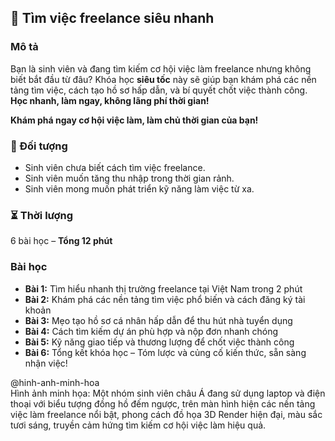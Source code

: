 ## 📌 Tìm việc freelance siêu nhanh  

### Mô tả  
Bạn là sinh viên và đang tìm kiếm cơ hội việc làm freelance nhưng không biết bắt đầu từ đâu? Khóa học **siêu tốc** này sẽ giúp bạn khám phá các nền tảng tìm việc, cách tạo hồ sơ hấp dẫn, và bí quyết chốt việc thành công. **Học nhanh, làm ngay, không lãng phí thời gian!**

**Khám phá ngay cơ hội việc làm, làm chủ thời gian của bạn!**

### 🎯 Đối tượng  
- Sinh viên chưa biết cách tìm việc freelance.  
- Sinh viên muốn tăng thu nhập trong thời gian rảnh.  
- Sinh viên mong muốn phát triển kỹ năng làm việc từ xa.  

### ⏳ Thời lượng  
6 bài học – **Tổng 12 phút**  

### Bài học  
- **Bài 1:** Tìm hiểu nhanh thị trường freelance tại Việt Nam trong 2 phút  
- **Bài 2:** Khám phá các nền tảng tìm việc phổ biến và cách đăng ký tài khoản  
- **Bài 3:** Mẹo tạo hồ sơ cá nhân hấp dẫn để thu hút nhà tuyển dụng  
- **Bài 4:** Cách tìm kiếm dự án phù hợp và nộp đơn nhanh chóng  
- **Bài 5:** Kỹ năng giao tiếp và thương lượng để chốt việc thành công  
- **Bài 6:** Tổng kết khóa học – Tóm lược và củng cố kiến thức, sẵn sàng nhận việc!  

@hinh-anh-minh-hoa  
Hình ảnh minh họa: Một nhóm sinh viên châu Á đang sử dụng laptop và điện thoại với biểu tượng đồng hồ đếm ngược, trên màn hình hiện các nền tảng việc làm freelance nổi bật, phong cách đồ họa 3D Render hiện đại, màu sắc tươi sáng, truyền cảm hứng tìm kiếm cơ hội việc làm hiệu quả.
